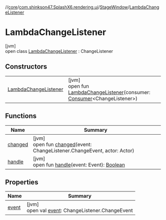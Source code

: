 //[core](../../../../index.md)/[com.shinkson47.SplashX6.rendering.ui](../../index.md)/[StageWindow](../index.md)/[LambdaChangeListener](index.md)

# LambdaChangeListener

[jvm]\
open class [LambdaChangeListener](index.md) : ChangeListener

## Constructors

| | |
|---|---|
| [LambdaChangeListener](-lambda-change-listener.md) | [jvm]<br>open fun [LambdaChangeListener](-lambda-change-listener.md)(consumer: [Consumer](https://docs.oracle.com/javase/8/docs/api/java/util/function/Consumer.html)&lt;ChangeListener&gt;) |

## Functions

| Name | Summary |
|---|---|
| [changed](changed.md) | [jvm]<br>open fun [changed](changed.md)(event: ChangeListener.ChangeEvent, actor: Actor) |
| [handle](index.md#888536576%2FFunctions%2F971615585) | [jvm]<br>open fun [handle](index.md#888536576%2FFunctions%2F971615585)(event: Event): [Boolean](https://kotlinlang.org/api/latest/jvm/stdlib/kotlin/-boolean/index.html) |

## Properties

| Name | Summary |
|---|---|
| [event](event.md) | [jvm]<br>open val [event](event.md): ChangeListener.ChangeEvent |
